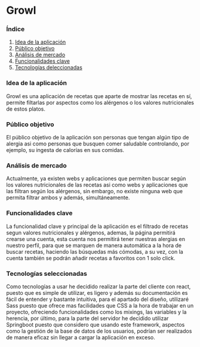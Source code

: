 # Growl

### Índice

1. [Idea de la aplicación](#idea-de-la-aplicación)
2. [Público objetivo](#público-objetivo)
3. [Análisis de mercado](#análisis-de-mercado)
4. [Funcionalidades clave](#funcionalidades-clave)
5. [Tecnologías deleccionadas](#tecnologías-seleccionadas)

### Idea de la aplicación

Growl es una aplicación de recetas que aparte de mostrar las recetas en sí, permite filtarlas por aspectos como los 
alérgenos o los valores nutricionales de estos platos.

### Público objetivo

El público objetivo de la aplicación son personas que tengan algún tipo de alergia asi como personas que busquen comer 
saludable controlando, por ejemplo, su ingesta de calorías en sus comidas.

### Análisis de mercado

Actualmente, ya existen webs y aplicaciones que permiten buscar según los valores nutricionales de las recetas asi como 
webs y aplicaciones que las filtran según los alérgenos, sin embargo, no existe ninguna web que permita filtrar ambos y 
además, simultáneamente.

### Funcionalidades clave

La funcionalidad clave y principal de la aplicación es el filtrado de recetas segun valores nutricionales y alérgenos, 
ademas, la página permitirá crearse una cuenta, esta cuenta nos permitirá tener nuestras alergias en nuestro perfil, 
para que se marquen de manera automática a la hora de buscar recetas, haciendo las búsquedas más cómodas, a su vez, con 
la cuenta también se podrán añadir recetas a favoritos con 1 solo click.

### Tecnologías seleccionadas

Como tecnologías a usar he decidido realizar la parte del cliente con react, puesto que es simple de utilizar, 
es ligero y además su documentación es fácil de entender y bastante intuitiva, para el apartado del diseño, utilizaré 
Sass puesto que ofrece mas facilidades que CSS a la hora de trabajar en un proyecto, ofreciendo funcionalidades como los 
mixings, las variables y la herencia, por último, para la parte del servidor he decidido utilizar Springboot puesto que 
considero que usando este framework, aspectos como la gestión de la base de datos de los usuarios, podrían ser realizados
de manera eficaz sin llegar a cargar la aplicación en exceso.